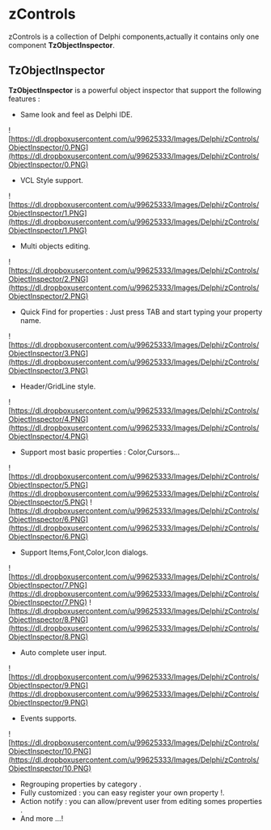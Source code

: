 # zControls #
zControls is a collection of Delphi components,actually it contains only one component **TzObjectInspector**.

## TzObjectInspector ##
**TzObjectInspector** is a powerful object inspector that support the following features :

* Same look and feel as Delphi IDE.

![https://dl.dropboxusercontent.com/u/99625333/Images/Delphi/zControls/ObjectInspector/0.PNG](https://dl.dropboxusercontent.com/u/99625333/Images/Delphi/zControls/ObjectInspector/0.PNG)

* VCL Style support.

![https://dl.dropboxusercontent.com/u/99625333/Images/Delphi/zControls/ObjectInspector/1.PNG](https://dl.dropboxusercontent.com/u/99625333/Images/Delphi/zControls/ObjectInspector/1.PNG)

* Multi objects editing.

![https://dl.dropboxusercontent.com/u/99625333/Images/Delphi/zControls/ObjectInspector/2.PNG](https://dl.dropboxusercontent.com/u/99625333/Images/Delphi/zControls/ObjectInspector/2.PNG)

* Quick Find for properties : Just press TAB and start typing your property name.

![https://dl.dropboxusercontent.com/u/99625333/Images/Delphi/zControls/ObjectInspector/3.PNG](https://dl.dropboxusercontent.com/u/99625333/Images/Delphi/zControls/ObjectInspector/3.PNG)

* Header/GridLine style.

![https://dl.dropboxusercontent.com/u/99625333/Images/Delphi/zControls/ObjectInspector/4.PNG](https://dl.dropboxusercontent.com/u/99625333/Images/Delphi/zControls/ObjectInspector/4.PNG)

* Support most basic properties : Color,Cursors...

![https://dl.dropboxusercontent.com/u/99625333/Images/Delphi/zControls/ObjectInspector/5.PNG](https://dl.dropboxusercontent.com/u/99625333/Images/Delphi/zControls/ObjectInspector/5.PNG)
![https://dl.dropboxusercontent.com/u/99625333/Images/Delphi/zControls/ObjectInspector/6.PNG](https://dl.dropboxusercontent.com/u/99625333/Images/Delphi/zControls/ObjectInspector/6.PNG)

* Support Items,Font,Color,Icon dialogs.

![https://dl.dropboxusercontent.com/u/99625333/Images/Delphi/zControls/ObjectInspector/7.PNG](https://dl.dropboxusercontent.com/u/99625333/Images/Delphi/zControls/ObjectInspector/7.PNG)
![https://dl.dropboxusercontent.com/u/99625333/Images/Delphi/zControls/ObjectInspector/8.PNG](https://dl.dropboxusercontent.com/u/99625333/Images/Delphi/zControls/ObjectInspector/8.PNG)

* Auto complete user input.

![https://dl.dropboxusercontent.com/u/99625333/Images/Delphi/zControls/ObjectInspector/9.PNG](https://dl.dropboxusercontent.com/u/99625333/Images/Delphi/zControls/ObjectInspector/9.PNG)

* Events supports.

![https://dl.dropboxusercontent.com/u/99625333/Images/Delphi/zControls/ObjectInspector/10.PNG](https://dl.dropboxusercontent.com/u/99625333/Images/Delphi/zControls/ObjectInspector/10.PNG)

* Regrouping properties by category .
* Fully customized : you can easy register your own property !.
* Action notify : you can allow/prevent user from editing somes properties .
* And more ...!
